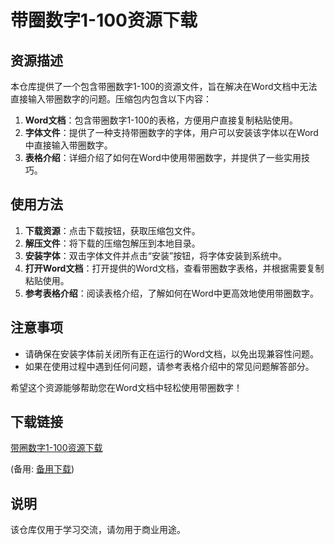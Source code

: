 # 带圈数字1-100资源下载

## 资源描述

本仓库提供了一个包含带圈数字1-100的资源文件，旨在解决在Word文档中无法直接输入带圈数字的问题。压缩包内包含以下内容：

1. **Word文档**：包含带圈数字1-100的表格，方便用户直接复制粘贴使用。
2. **字体文件**：提供了一种支持带圈数字的字体，用户可以安装该字体以在Word中直接输入带圈数字。
3. **表格介绍**：详细介绍了如何在Word中使用带圈数字，并提供了一些实用技巧。

## 使用方法

1. **下载资源**：点击下载按钮，获取压缩包文件。
2. **解压文件**：将下载的压缩包解压到本地目录。
3. **安装字体**：双击字体文件并点击“安装”按钮，将字体安装到系统中。
4. **打开Word文档**：打开提供的Word文档，查看带圈数字表格，并根据需要复制粘贴使用。
5. **参考表格介绍**：阅读表格介绍，了解如何在Word中更高效地使用带圈数字。

## 注意事项

- 请确保在安装字体前关闭所有正在运行的Word文档，以免出现兼容性问题。
- 如果在使用过程中遇到任何问题，请参考表格介绍中的常见问题解答部分。

希望这个资源能够帮助您在Word文档中轻松使用带圈数字！

## 下载链接
[带圈数字1-100资源下载](https://pan.quark.cn/s/21e92ac96ee0) 

(备用: [备用下载](https://pan.baidu.com/s/1W40HqbxY51svTLEMJM8mTQ?pwd=1234))

## 说明

该仓库仅用于学习交流，请勿用于商业用途。
